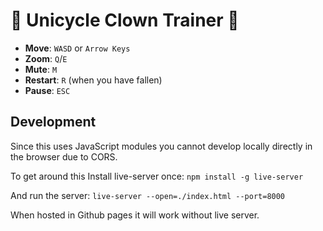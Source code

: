 # 🎪 Unicycle Clown Trainer 🎪

- **Move**: `WASD` or `Arrow Keys`
- **Zoom**: `Q`/`E`
- **Mute**: `M`
- **Restart**: `R` (when you have fallen)
- **Pause**: `ESC`

## Development

Since this uses JavaScript modules you cannot develop locally directly in the browser due to CORS.

To get around this Install live-server once:
`npm install -g live-server`

And run the server:
`live-server --open=./index.html --port=8000`

When hosted in Github pages it will work without live server.
